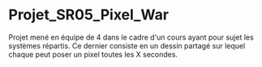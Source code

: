 # Projet_SR05_Pixel_War
Projet mené en équipe de 4 dans le cadre d'un cours ayant pour sujet les systèmes répartis. Ce dernier consiste en un dessin partagé sur lequel chaque peut poser un pixel toutes les X secondes.
